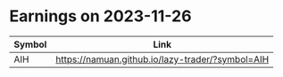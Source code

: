 # Earnings on 2023-11-26

| Symbol | Link |
| ---| --- |
| AIH | https://namuan.github.io/lazy-trader/?symbol=AIH |
